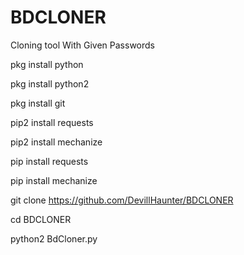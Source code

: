 # BDCLONER

Cloning tool With Given Passwords

pkg install python

pkg install python2

pkg install git

pip2 install requests

pip2 install mechanize

pip install requests

pip install mechanize

git clone https://github.com/DevillHaunter/BDCLONER

cd BDCLONER

python2 BdCloner.py
